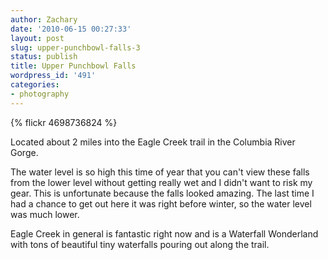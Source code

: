 ```yaml
---
author: Zachary
date: '2010-06-15 00:27:33'
layout: post
slug: upper-punchbowl-falls-3
status: publish
title: Upper Punchbowl Falls
wordpress_id: '491'
categories:
- photography
---
```


{% flickr 4698736824 %}


Located about 2 miles into the Eagle Creek trail in the Columbia River Gorge.

  
The water level is so high this time of year that you can't view these falls
from the lower level without getting really wet and I didn't want to risk my
gear. This is unfortunate because the falls looked amazing. The last time I
had a chance to get out here it was right before winter, so the water level
was much lower.

  
Eagle Creek in general is fantastic right now and is a Waterfall Wonderland
with tons of beautiful tiny waterfalls pouring out along the trail.

